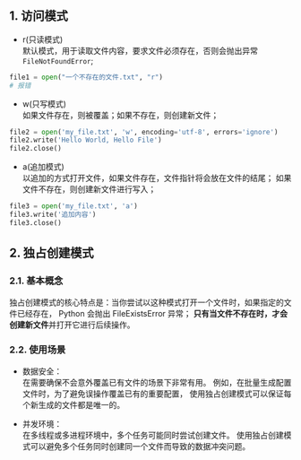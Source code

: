 ## 1. 访问模式
- r(只读模式)  
默认模式，用于读取文件内容，要求文件必须存在，否则会抛出异常`FileNotFoundError`;
```python
file1 = open("一个不存在的文件.txt", "r")
# 报错
```
- w(只写模式)  
如果文件存在，则被覆盖；如果不存在，则创建新文件；
```python
file2 = open('my_file.txt', 'w', encoding='utf-8', errors='ignore')
file2.write('Hello World, Hello File')
file2.close()
```
- a(追加模式)  
以追加的方式打开文件，如果文件存在，文件指针将会放在文件的结尾；
如果文件不存在，则创建新文件进行写入；
```python
file3 = open('my_file.txt', 'a')
file3.write('追加内容')
file3.close()
```

## 2. 独占创建模式
### 2.1. 基本概念
独占创建模式的核心特点是：当你尝试以这种模式打开一个文件时，如果指定的文件已经存在，
Python 会抛出 FileExistsError 异常；
**只有当文件不存在时，才会创建新文件**并打开它进行后续操作。
### 2.2. 使用场景
- 数据安全：  
    在需要确保不会意外覆盖已有文件的场景下非常有用。
    例如，在批量生成配置文件时，为了避免误操作覆盖已有的重要配置，
    使用独占创建模式可以保证每个新生成的文件都是唯一的。

- 并发环境：  
   在多线程或多进程环境中，多个任务可能同时尝试创建文件。
  使用独占创建模式可以避免多个任务同时创建同一个文件而导致的数据冲突问题。
